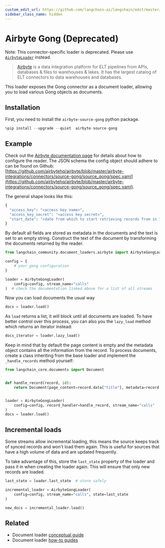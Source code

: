 ```yaml
---
custom_edit_url: https://github.com/langchain-ai/langchain/edit/master/docs/docs/integrations/document_loaders/airbyte_gong.ipynb
sidebar_class_name: hidden
---
```

# Airbyte Gong (Deprecated)

Note: This connector-specific loader is deprecated. Please use [`AirbyteLoader`](/docs/integrations/document_loaders/airbyte) instead.

>[Airbyte](https://github.com/airbytehq/airbyte) is a data integration platform for ELT pipelines from APIs, databases & files to warehouses & lakes. It has the largest catalog of ELT connectors to data warehouses and databases.

This loader exposes the Gong connector as a document loader, allowing you to load various Gong objects as documents.

## Installation

First, you need to install the `airbyte-source-gong` python package.


```python
%pip install --upgrade --quiet  airbyte-source-gong
```

## Example

Check out the [Airbyte documentation page](https://docs.airbyte.com/integrations/sources/gong/) for details about how to configure the reader.
The JSON schema the config object should adhere to can be found on Github: [https://github.com/airbytehq/airbyte/blob/master/airbyte-integrations/connectors/source-gong/source_gong/spec.yaml](https://github.com/airbytehq/airbyte/blob/master/airbyte-integrations/connectors/source-gong/source_gong/spec.yaml).

The general shape looks like this:
```python
{
  "access_key": "<access key name>",
  "access_key_secret": "<access key secret>",
  "start_date": "<date from which to start retrieving records from in ISO format, e.g. 2020-10-20T00:00:00Z>",
}
```

By default all fields are stored as metadata in the documents and the text is set to an empty string. Construct the text of the document by transforming the documents returned by the reader.


```python
from langchain_community.document_loaders.airbyte import AirbyteGongLoader

config = {
    # your gong configuration
}

loader = AirbyteGongLoader(
    config=config, stream_name="calls"
)  # check the documentation linked above for a list of all streams
```

Now you can load documents the usual way


```python
docs = loader.load()
```

As `load` returns a list, it will block until all documents are loaded. To have better control over this process, you can also you the `lazy_load` method which returns an iterator instead:


```python
docs_iterator = loader.lazy_load()
```

Keep in mind that by default the page content is empty and the metadata object contains all the information from the record. To process documents, create a class inheriting from the base loader and implement the `_handle_records` method yourself:


```python
from langchain_core.documents import Document


def handle_record(record, id):
    return Document(page_content=record.data["title"], metadata=record.data)


loader = AirbyteGongLoader(
    config=config, record_handler=handle_record, stream_name="calls"
)
docs = loader.load()
```

## Incremental loads

Some streams allow incremental loading, this means the source keeps track of synced records and won't load them again. This is useful for sources that have a high volume of data and are updated frequently.

To take advantage of this, store the `last_state` property of the loader and pass it in when creating the loader again. This will ensure that only new records are loaded.


```python
last_state = loader.last_state  # store safely

incremental_loader = AirbyteGongLoader(
    config=config, stream_name="calls", state=last_state
)

new_docs = incremental_loader.load()
```


## Related

- Document loader [conceptual guide](/docs/concepts/#document-loaders)
- Document loader [how-to guides](/docs/how_to/#document-loaders)
